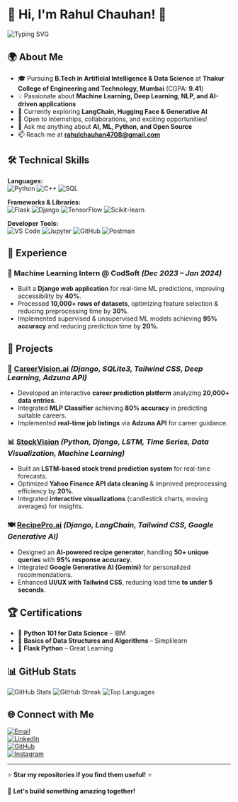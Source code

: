 # 👋 Hi, I'm Rahul Chauhan! 🚀

![Typing SVG](https://readme-typing-svg.demolab.com?font=Fira+Code&weight=600&pause=1000&color=F7B93E&center=true&vCenter=true&width=435&lines=AI+%7C+ML+%7C+Data+Science;Software+Developer;Python+%7C+C%2B%2B+%7C+SQL;Open+Source+Contributor)

## 🌍 About Me

- 🎓 Pursuing **B.Tech in Artificial Intelligence & Data Science** at **Thakur College of Engineering and Technology, Mumbai** (CGPA: **9.41**)  
- 💡 Passionate about **Machine Learning, Deep Learning, NLP, and AI-driven applications**
- 🔭 Currently exploring **LangChain, Hugging Face & Generative AI**
- 💼 Open to internships, collaborations, and exciting opportunities!
- 💬 Ask me anything about **AI, ML, Python, and Open Source**
- 📫 Reach me at **rahulchauhan4708@gmail.com**

## 🛠 Technical Skills

**Languages:**  
![Python](https://img.shields.io/badge/-Python-3776AB?style=flat-square&logo=Python&logoColor=white) ![C++](https://img.shields.io/badge/-C++-00599C?style=flat-square&logo=C%2B%2B&logoColor=white) ![SQL](https://img.shields.io/badge/-SQL-4479A1?style=flat-square&logo=MySQL&logoColor=white)

**Frameworks & Libraries:**  
![Flask](https://img.shields.io/badge/-Flask-000000?style=flat-square&logo=Flask&logoColor=white) ![Django](https://img.shields.io/badge/-Django-092E20?style=flat-square&logo=Django&logoColor=white) ![TensorFlow](https://img.shields.io/badge/-TensorFlow-FF6F00?style=flat-square&logo=TensorFlow&logoColor=white) ![Scikit-learn](https://img.shields.io/badge/-Scikit%20Learn-F7931E?style=flat-square&logo=Scikit-learn&logoColor=white)

**Developer Tools:**  
![VS Code](https://img.shields.io/badge/-VS%20Code-007ACC?style=flat-square&logo=Visual-Studio-Code&logoColor=white) ![Jupyter](https://img.shields.io/badge/-Jupyter-F37626?style=flat-square&logo=Jupyter&logoColor=white) ![GitHub](https://img.shields.io/badge/-GitHub-181717?style=flat-square&logo=GitHub&logoColor=white) ![Postman](https://img.shields.io/badge/-Postman-FF6C37?style=flat-square&logo=Postman&logoColor=white)

## 💼 Experience

### 🚀 Machine Learning Intern @ CodSoft *(Dec 2023 – Jan 2024)*
- Built a **Django web application** for real-time ML predictions, improving accessibility by **40%**.
- Processed **10,000+ rows of datasets**, optimizing feature selection & reducing preprocessing time by **30%**.
- Implemented supervised & unsupervised ML models achieving **95% accuracy** and reducing prediction time by **20%**.

## 🚀 Projects

### 🎯 [CareerVision.ai](https://github.com/Rahul4112002/CareerVision.ai) *(Django, SQLite3, Tailwind CSS, Deep Learning, Adzuna API)*
- Developed an interactive **career prediction platform** analyzing **20,000+ data entries**.
- Integrated **MLP Classifier** achieving **80% accuracy** in predicting suitable careers.
- Implemented **real-time job listings** via **Adzuna API** for career guidance.

### 📊 [StockVision](https://github.com/Rahul4112002/StockVision) *(Python, Django, LSTM, Time Series, Data Visualization, Machine Learning)*
- Built an **LSTM-based stock trend prediction system** for real-time forecasts.
- Optimized **Yahoo Finance API data cleaning** & improved preprocessing efficiency by **20%**.
- Integrated **interactive visualizations** (candlestick charts, moving averages) for insights.

### 🍽️ [RecipePro.ai](https://github.com/Rahul4112002/RecipePro.ai) *(Django, LangChain, Tailwind CSS, Google Generative AI)*
- Designed an **AI-powered recipe generator**, handling **50+ unique queries** with **95% response accuracy**.
- Integrated **Google Generative AI (Gemini)** for personalized recommendations.
- Enhanced **UI/UX with Tailwind CSS**, reducing load time **to under 5 seconds**.

## 🏆 Certifications

- 🏅 **Python 101 for Data Science** – IBM  
- 🏅 **Basics of Data Structures and Algorithms** – Simplilearn  
- 🏅 **Flask Python** – Great Learning  

## 📊 GitHub Stats

![GitHub Stats](https://github-readme-stats.vercel.app/api?username=Rahul4112002&theme=dark&hide_border=true&include_all_commits=true&count_private=true)
![GitHub Streak](https://github-readme-streak-stats.herokuapp.com/?user=Rahul4112002&theme=dark&hide_border=true)
![Top Languages](https://github-readme-stats.vercel.app/api/top-langs/?username=Rahul4112002&theme=dark&hide_border=true&include_all_commits=true&count_private=true&layout=compact)

## 🌐 Connect with Me

[![Email](https://img.shields.io/badge/Email-D14836?style=for-the-badge&logo=gmail&logoColor=white)](mailto:rahulchauhan4708@gmail.com)  
[![LinkedIn](https://img.shields.io/badge/LinkedIn-%230077B5.svg?style=for-the-badge&logo=linkedin&logoColor=white)](https://linkedin.com/in/rahul-chauhan-932522230/)  
[![GitHub](https://img.shields.io/badge/GitHub-%23181717.svg?style=for-the-badge&logo=github&logoColor=white)](https://github.com/Rahul4112002)  
[![Instagram](https://img.shields.io/badge/Instagram-%23E4405F.svg?style=for-the-badge&logo=Instagram&logoColor=white)](https://instagram.com/r4hul.off)

---

⭐ **Star my repositories if you find them useful!** ⭐

🚀 **Let's build something amazing together!**
